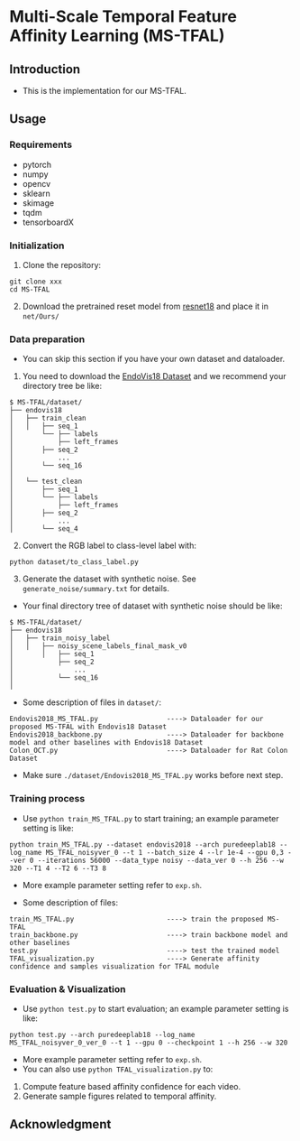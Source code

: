 # Multi-Scale Temporal Feature Affinity Learning (MS-TFAL)

## Introduction
* This is the implementation for our MS-TFAL.

## Usage

### Requirements

* pytorch
* numpy
* opencv
* sklearn
* skimage
* tqdm
* tensorboardX

### Initialization

1. Clone the repository:

```
git clone xxx
cd MS-TFAL
```

2. Download the pretrained reset model from [resnet18](https://download.pytorch.org/models/resnet18-5c106cde.pth) and place it in ```net/Ours/```

### Data preparation
* You can skip this section if you have your own dataset and dataloader.

1. You need to download the [EndoVis18 Dataset](https://endovissub2018-roboticscenesegmentation.grand-challenge.org/Home/) and we recommend your directory tree be like:
```
$ MS-TFAL/dataset/
├── endovis18
│   ├── train_clean
│   │   ├── seq_1
│       └── ├── labels
│           ├── left_frames
│       ├── seq_2
│           ...
│       └── seq_16
│
│   └── test_clean
│       ├── seq_1
│       └── ├── labels
│           ├── left_frames
│       ├── seq_2
│           ...
│       └── seq_4
```

2. Convert the RGB label to class-level label with:

```
python dataset/to_class_label.py
```

3. Generate the dataset with synthetic noise. See ```generate_noise/summary.txt``` for details.

* Your final directory tree of dataset with synthetic noise should be like:

```
$ MS-TFAL/dataset/
├── endovis18
│   ├── train_noisy_label
│   │   ├── noisy_scene_labels_final_mask_v0
│       │   ├── seq_1
│           ├── seq_2
│               ...
│           └── seq_16
│ 
```

* Some description of files in ```dataset/```:


```
Endovis2018_MS_TFAL.py                 ----> Dataloader for our proposed MS-TFAL with Endovis18 Dataset
Endovis2018_backbone.py                ----> Dataloader for backbone model and other baselines with Endovis18 Dataset
Colon_OCT.py                           ----> Dataloader for Rat Colon Dataset
```
* Make sure ```./dataset/Endovis2018_MS_TFAL.py``` works before next step. 

### Training process
* Use ```python train_MS_TFAL.py``` to start training; an example parameter setting is like:
```
python train_MS_TFAL.py --dataset endovis2018 --arch puredeeplab18 --log_name MS_TFAL_noisyver_0 --t 1 --batch_size 4 --lr 1e-4 --gpu 0,3 --ver 0 --iterations 56000 --data_type noisy --data_ver 0 --h 256 --w 320 --T1 4 --T2 6 --T3 8
```

* More example parameter setting refer to ```exp.sh```.

* Some description of files:

```
train_MS_TFAL.py                       ----> train the proposed MS-TFAL
train_backbone.py                      ----> train backbone model and other baselines
test.py                                ----> test the trained model
TFAL_visualization.py                  ----> Generate affinity confidence and samples visualization for TFAL module
```

### Evaluation & Visualization

* Use ```python test.py``` to start evaluation; an example parameter setting is like:
```
python test.py --arch puredeeplab18 --log_name MS_TFAL_noisyver_0_ver_0 --t 1 --gpu 0 --checkpoint 1 --h 256 --w 320
```
* More example parameter setting refer to ```exp.sh```.
* You can also use ```python TFAL_visualization.py``` to:
1. Compute feature based affinity confidence for each video.
2. Generate sample figures related to temporal affinity.

## Acknowledgment
